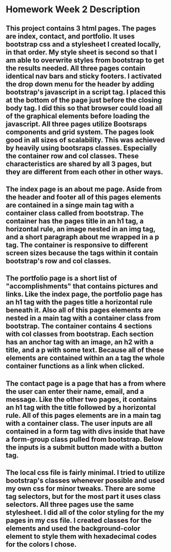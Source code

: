 # Homework Week 2 Description

## This project contains 3 html pages.  The pages are index, contact, and portfolio.  It uses bootstrap css and a stylesheet I created locally, in that order.  My style sheet is second so that I am able to overwrite styles from bootstrap to get the results needed.  All three pages contain identical nav bars and sticky footers.  I activated the drop down menu for the header by adding bootstrap's javascript in a script tag.  I placed this at the bottom of the page just before the closing body tag.  I did this so that browser could load all of the graphical elements before loading the javascript.  All three pages utilize Bootsraps components and grid system.  The pages look good in all sizes of scalability.  This was achieved by heavily using bootsraps classes.  Especially the container row and col classes.  These characteristics are shared by all 3 pages, but they are different from each other in other ways.

## The index page is an about me page.  Aside from the header and footer all of this pages elements are contained in a singe main tag with a container class called from bootstrap.  The container has the pages title in an h1 tag, a horizontal rule, an image nested in an img tag, and a short paragraph about me wrapped in a p tag.  The container is responsive to different screen sizes because the tags within it contain bootstrap's row and col classes.

## The portfolio page is a short list of "accomplishments" that contains pictures and links.  Like the index page, the portfolio page has an h1 tag with the pages title a horizontal rule beneath it.  Also all of this pages elements are nested in a main tag with a container class from bootstrap.  The container contains 4 sections with col classes from bootstrap.  Each section has an anchor tag with an image, an h2 with a title, and a p with some text.  Because all of these elements are contained within an a tag the whole container functions as a link when clicked.

## The contact page is a page that has a from where the user can enter their name, email, and a message.  Like the other two pages, it contains an h1 tag with the title followed by a horizontal rule.  All of this pages elements are in a main tag with a container class.  The user inputs are all contained in a form tag with divs inside that have a form-group class pulled from bootstrap.  Below the inputs is a submit button made with a button tag.

## The local css file is fairly minimal.  I tried to utilize bootstrap's classes whenever possible and used my own css for minor tweaks.  There are some tag selectors, but for the most part it uses class selectors.  All three pages use the same stylesheet.  I did all of the color styling for the my pages in my css file.  I created classes for the elements and used the background-color element to style them with hexadecimal codes for the colors I chose. 

